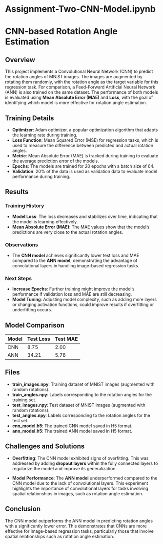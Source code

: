 # Assignment-Two-CNN-Model.ipynb
# CNN-based Rotation Angle Estimation

## Overview
This project implements a Convolutional Neural Network (CNN) to predict the rotation angles of MNIST images. The images are augmented by rotating them randomly, with the rotation angle as the target variable for this regression task. For comparison, a Feed-Forward Artificial Neural Network (ANN) is also trained on the same dataset. The performance of both models is evaluated using **Mean Absolute Error (MAE)** and **Loss**, with the goal of identifying which model is more effective for rotation angle estimation.

## Training Details

- **Optimizer**: Adam optimizer, a popular optimization algorithm that adapts the learning rate during training.
- **Loss Function**: Mean Squared Error (MSE) for regression tasks, which is used to measure the difference between predicted and actual rotation angles.
- **Metric**: Mean Absolute Error (MAE) is tracked during training to evaluate the average prediction error of the models.
- **Epochs**: The models are trained for 20 epochs with a batch size of 64.
- **Validation**: 20% of the data is used as validation data to evaluate model performance during training.

## Results

### Training History

- **Model Loss**: The loss decreases and stabilizes over time, indicating that the model is learning effectively.
- **Mean Absolute Error (MAE)**: The MAE values show that the model’s predictions are very close to the actual rotation angles.

### Observations

- The **CNN model** achieves significantly lower test loss and MAE compared to the **ANN model**, demonstrating the advantage of convolutional layers in handling image-based regression tasks.

### Next Steps

- **Increase Epochs**: Further training might improve the model’s performance if validation loss and MAE are still decreasing.
- **Model Tuning**: Adjusting model complexity, such as adding more layers or changing activation functions, could improve results if overfitting or underfitting occurs.

## Model Comparison

| Model | Test Loss | Test MAE |
|-------|-----------|----------|
| CNN   | 8.75      | 2.00     |
| ANN   | 34.21     | 5.78     |

## Files

- **train_images.npy**: Training dataset of MNIST images (augmented with random rotations).
- **train_angles.npy**: Labels corresponding to the rotation angles for the training set.
- **test_images.npy**: Test dataset of MNIST images (augmented with random rotations).
- **test_angles.npy**: Labels corresponding to the rotation angles for the test set.
- **cnn_model.h5**: The trained CNN model saved in H5 format.
- **ann_model.h5**: The trained ANN model saved in H5 format.

## Challenges and Solutions

- **Overfitting**: The CNN model exhibited signs of overfitting. This was addressed by adding **dropout layers** within the fully connected layers to regularize the model and improve its generalization.
  
- **Model Performance**: The **ANN model** underperformed compared to the CNN model due to the lack of convolutional layers. This experiment highlights the importance of convolutional layers for tasks involving spatial relationships in images, such as rotation angle estimation.

## Conclusion

The CNN model outperforms the ANN model in predicting rotation angles with a significantly lower error. This demonstrates that CNNs are more effective for image-based regression tasks, particularly those that involve spatial relationships such as rotation angle estimation.

